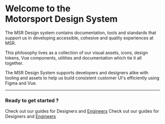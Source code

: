 <script setup>
  import { MSRDocNavCardsRow, MSRDocNavCards } from '../../index';
</script>

# Welcome to the<br/>Motorsport Design System

The MSR Design system contains documentation, tools and standards that support us in developing accessible, cohesive and quality experiences at MSR.

This philosophy lives as a collection of our visual assets, icons, design tokens, Vue components, utilities and documentation which tie it all together.

The MSR Design System supports developers and designers alike with tooling and assets to help us build consistent customer UI's efficiently using Figma and Vue.

---

### Ready to get started ?

Check out our guides for Designers and [Engineers](../../developer)
Check out our guides for Designers and [Engineers](https://studio.backlight.dev/edit/UW3iv58lc62042Fad92k/developer/doc/developer.md)

<MSRDocNavCardsRow>
  <MSRDocNavCards title="Designers" href="../../developer">
    <template #content>Understand our design foundations</template>
  </MSRDocNavCards>
  <MSRDocNavCards title="Developers">
    <template #content>Resources in code for web</template>
  </MSRDocNavCards>
</MSRDocNavCardsRow>
